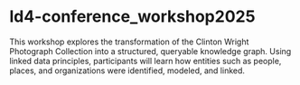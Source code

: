 # ld4-conference_workshop2025
This workshop explores the transformation of the Clinton Wright Photograph Collection into a structured, queryable knowledge graph. Using linked data principles, participants will learn how entities such as people, places, and organizations were identified, modeled, and linked.
